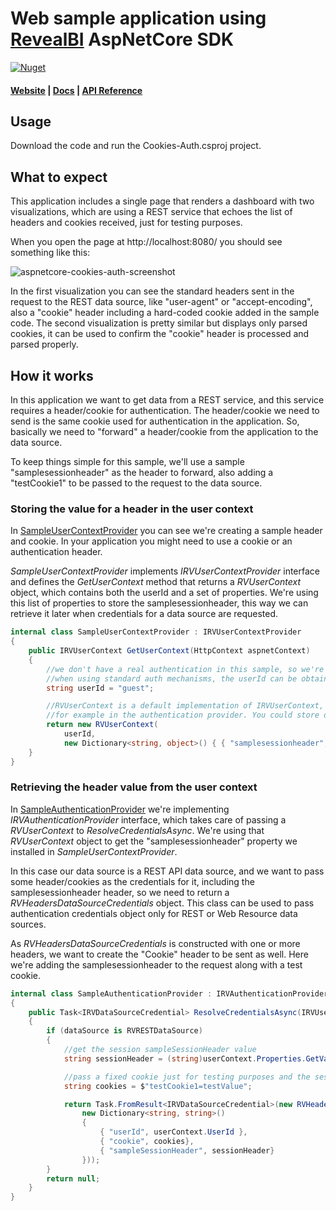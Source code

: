 # Web sample application using [RevealBI](https://revealbi.io/) AspNetCore SDK
[![Nuget](https://img.shields.io/nuget/v/Reveal.Sdk.Web.AspNetCore.Trial)](https://www.nuget.org/packages/Reveal.Sdk.Web.AspNetCore.Trial/)
#### [Website](https://revealbi.io/) | [Docs](https://help.revealbi.io/en/developer/web-sdk/overview.html) | [API Reference](https://help.revealbi.io/api/aspnet/latest/Reveal.Sdk.html)

## Usage
Download the code and run the Cookies-Auth.csproj project.

## What to expect
This application includes a single page that renders a dashboard with two visualizations, which are using a REST service that echoes the list of headers and cookies received, just for testing purposes.

When you open the page at http://localhost:8080/ you should see something like this:

![aspnetcore-cookies-auth-screenshot](https://user-images.githubusercontent.com/7972319/123778995-6130f280-d8da-11eb-808e-375b271e62b9.PNG)


In the first visualization you can see the standard headers sent in the request to the REST data source, like "user-agent" or "accept-encoding", also a "cookie" header including a hard-coded cookie added in the sample code.
The second visualization is pretty similar but displays only parsed cookies, it can be used to confirm the "cookie" header is processed and parsed properly.

## How it works

In this application we want to get data from a REST service, and this service requires a header/cookie for authentication. The header/cookie we need to send is the same cookie used for authentication in the application. So, basically we need to "forward" a header/cookie from the application to the data source.

To keep things simple for this sample, we'll use a sample "samplesessionheader" as the header to forward, also adding a "testCookie1" to be passed to the request to the data source. 

### Storing the value for a header in the user context
In [SampleUserContextProvider](Reveal/SampleUserContextProvider.cs) you can see we're creating a sample header and cookie. In your application you might need to use a cookie or an authentication header.

_SampleUserContextProvider_ implements _IRVUserContextProvider_ interface and defines the _GetUserContext_ method that returns a _RVUserContext_ object, which contains both the userId and a set of properties.
We're using this list of properties to store the samplesessionheader, this way we can retrieve it later when credentials for a data source are requested.

```c#
internal class SampleUserContextProvider : IRVUserContextProvider
{
    public IRVUserContext GetUserContext(HttpContext aspnetContext)
    {
        //we don't have a real authentication in this sample, so we're just hard-coding "guest" as the user here
        //when using standard auth mechanisms, the userId can be obtained using something like aspnetContext.User.Identity.Name.
        string userId = "guest";

        //RVUserContext is a default implementation of IRVUserContext, which allows to store properties in addition to the userId, these properties can be used later
        //for example in the authentication provider. You could store data related to the current request this way. In this case, we're just storing a sample header data.
        return new RVUserContext(
            userId,
            new Dictionary<string, object>() { { "samplesessionheader", "sampleSessionHeaderValue" } });
    }
}
```

### Retrieving the header value from the user context
In [SampleAuthenticationProvider](Reveal/SampleAuthenticationProvider.cs) we're implementing _IRVAuthenticationProvider_ interface, which takes care of passing a _RVUserContext_ to _ResolveCredentialsAsync_.
We're using that _RVUserContext_ object to get the "samplesessionheader" property we installed in _SampleUserContextProvider_.

In this case our data source is a REST API data source, and we want to pass some header/cookies as the credentials for it, including the samplesessionheader header, so we need to return a _RVHeadersDataSourceCredentials_ object. This class can be used to pass authentication credentials object only for REST or Web Resource data sources.

As _RVHeadersDataSourceCredentials_ is constructed with one or more headers, we want to create the "Cookie" header to be sent as well. Here we're adding the samplesessionheader to the request along with a test cookie.

```c#
internal class SampleAuthenticationProvider : IRVAuthenticationProvider
{
    public Task<IRVDataSourceCredential> ResolveCredentialsAsync(IRVUserContext userContext, RVDashboardDataSource dataSource)
    {
        if (dataSource is RVRESTDataSource)
        {
            //get the session sampleSessionHeader value
            string sessionHeader = (string)userContext.Properties.GetValueOrDefault("samplesessionheader");

            //pass a fixed cookie just for testing purposes and the sessionSesionHeader we stored in the SampleUserContextProvider
            string cookies = $"testCookie1=testValue";

            return Task.FromResult<IRVDataSourceCredential>(new RVHeadersDataSourceCredentials(
                new Dictionary<string, string>()
                {
                    { "userId", userContext.UserId },
                    { "cookie", cookies},
                    { "sampleSessionHeader", sessionHeader}
                }));
        }
        return null;
    }
}
```
